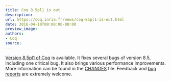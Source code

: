 ```yaml
---
title: Coq 8.5pl1 is out
description:
url: https://coq.inria.fr/news/coq-85pl1-is-out.html
date: 2016-04-10T00:00:00-00:00
preview_image:
authors:
- Coq
source:
---
```



<a href="https://coq.inria.fr/coq-85">Version 8.5pl1 of Coq</a> is available. It fixes several bugs
of version 8.5, including one critical bug. It also brings various performance
improvements.  More information can be found in the <a href="https://coq-distrib.s3-website.fr-par.scw.cloud/V8.5pl1/CHANGES">CHANGES</a> file. Feedback and <a href="https://coq.inria.fr/bugs">bug reports</a> are extremely welcome.

 
